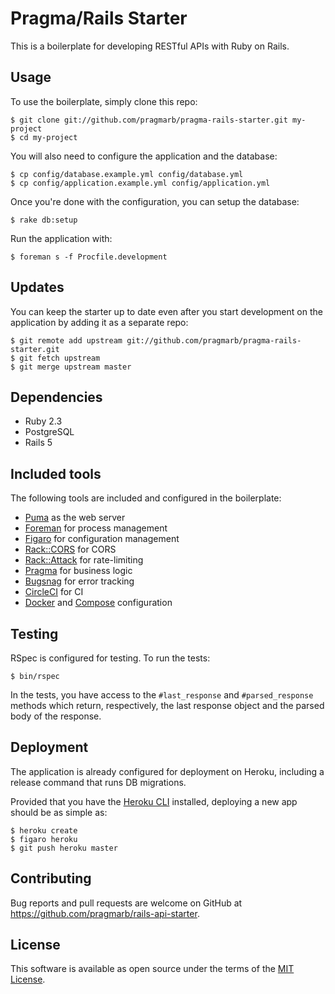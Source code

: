 # Pragma/Rails Starter

This is a boilerplate for developing RESTful APIs with Ruby on Rails.

## Usage

To use the boilerplate, simply clone this repo:

```console
$ git clone git://github.com/pragmarb/pragma-rails-starter.git my-project
$ cd my-project
```

You will also need to configure the application and the database:

```console
$ cp config/database.example.yml config/database.yml
$ cp config/application.example.yml config/application.yml
```

Once you're done with the configuration, you can setup the database:

```console
$ rake db:setup
```

Run the application with:

```console
$ foreman s -f Procfile.development
```

## Updates

You can keep the starter up to date even after you start development on the application by adding
it as a separate repo:

```console
$ git remote add upstream git://github.com/pragmarb/pragma-rails-starter.git
$ git fetch upstream
$ git merge upstream master
```

## Dependencies

- Ruby 2.3
- PostgreSQL
- Rails 5

## Included tools

The following tools are included and configured in the boilerplate:

- [Puma](http://puma.io/) as the web server
- [Foreman](https://github.com/ddollar/foreman) for process management
- [Figaro](https://github.com/laserlemon/figaro) for configuration management
- [Rack::CORS](https://github.com/cyu/rack-cors) for CORS
- [Rack::Attack](https://github.com/kickstarter/rack-attack) for rate-limiting
- [Pragma](https://github.com/pragmarb/pragma) for business logic
- [Bugsnag](https://bugsnag.com) for error tracking
- [CircleCI](https://circleic.com) for CI
- [Docker](https://docker.com) and [Compose](https://docs.docker.com/compose/) configuration

## Testing

RSpec is configured for testing. To run the tests:

```console
$ bin/rspec
```

In the tests, you have access to the `#last_response` and `#parsed_response` methods which return,
respectively, the last response object and the parsed body of the response.

## Deployment

The application is already configured for deployment on Heroku, including a release command that
runs DB migrations.

Provided that you have the [Heroku CLI](https://devcenter.heroku.com/articles/heroku-cli) installed,
deploying a new app should be as simple as:

```console
$ heroku create
$ figaro heroku
$ git push heroku master
```

## Contributing

Bug reports and pull requests are welcome on GitHub at https://github.com/pragmarb/rails-api-starter.

## License

This software is available as open source under the terms of the [MIT License](http://opensource.org/licenses/MIT).
